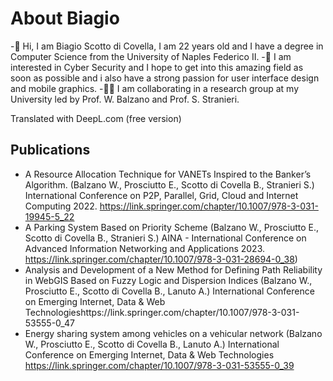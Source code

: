 # About Biagio

-👋 Hi, I am Biagio Scotto di Covella, I am 22 years old and I have a degree in Computer Science from the University of Naples Federico II.
-👀 I am interested in Cyber Security and I hope to get into this amazing field as soon as possible and i also have a strong passion for user interface design and mobile graphics.
-👨‍💻 I am collaborating in a research group at my University led by Prof. W. Balzano and Prof. S. Stranieri.

Translated with DeepL.com (free version)
## Publications

* A Resource Allocation Technique for VANETs Inspired to the Banker’s Algorithm. (Balzano W., Prosciutto E., Scotto di Covella B., Stranieri S.) International Conference on P2P, Parallel, Grid, Cloud and Internet Computing 2022. https://link.springer.com/chapter/10.1007/978-3-031-19945-5_22 
* A Parking System Based on Priority Scheme (Balzano W., Prosciutto E., Scotto di Covella B., Stranieri S.) AINA - International Conference on Advanced Information Networking and Applications 2023. https://link.springer.com/chapter/10.1007/978-3-031-28694-0_38)
* Analysis and Development of a New Method for Defining Path Reliability in WebGIS Based on Fuzzy Logic and Dispersion Indices (Balzano W., Prosciutto E., Scotto di Covella B., Lanuto A.) International Conference on Emerging Internet, Data & Web Technologieshttps://link.springer.com/chapter/10.1007/978-3-031-53555-0_47
* Energy sharing system among vehicles on a vehicular network (Balzano W., Prosciutto E., Scotto di Covella B., Lanuto A.) International Conference on Emerging Internet, Data & Web Technologies https://link.springer.com/chapter/10.1007/978-3-031-53555-0_39
